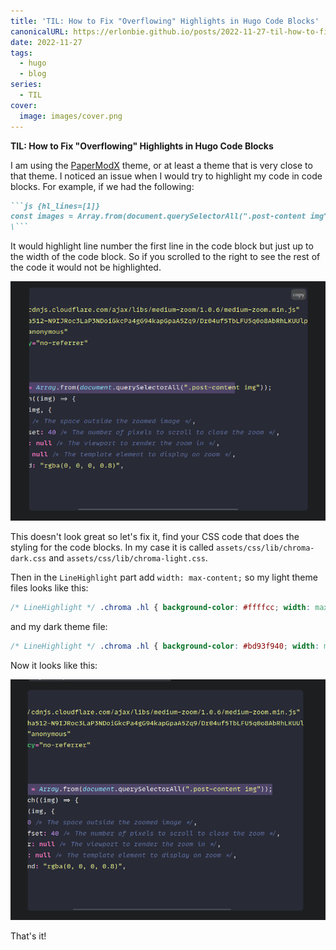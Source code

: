 ```yaml
---
title: 'TIL: How to Fix "Overflowing" Highlights in Hugo Code Blocks'
canonicalURL: https://erlonbie.github.io/posts/2022-11-27-til-how-to-fix-overflowing-highlights-in-hugo-code-blocks/
date: 2022-11-27
tags:
  - hugo
  - blog
series:
  - TIL
cover:
  image: images/cover.png
---
```


**TIL: How to Fix "Overflowing" Highlights in Hugo Code Blocks**

I am using the [PaperModX](https://reorx.github.io/hugo-PaperModX/) theme, or at least a theme that is very close to that theme.
I noticed an issue when I would try to highlight my code in code blocks. For example, if we had the following:

```markdown
```js {hl_lines=[1]}
const images = Array.from(document.querySelectorAll(".post-content img"));
\```
```

It would highlight line number the first line in the code block but just up to the width of the code block.
So if you scrolled to the right to see the rest of the code it would not be highlighted.

![Hugo Code Blocks Highlighting](images/hugo_code_blocks.png)

This doesn't look great so let's fix it, find your CSS code that does the styling for the code blocks.
In my case it is called `assets/css/lib/chroma-dark.css` and `assets/css/lib/chroma-light.css`.

Then in the `LineHighlight` part add `width: max-content;` so my light theme files looks like this:

```css
/* LineHighlight */ .chroma .hl { background-color: #ffffcc; width: max-content; }
```
and my dark theme file:

```css
/* LineHighlight */ .chroma .hl { background-color: #bd93f940; width: max-content; }
```

Now it looks like this:

![Hugo Code Blocks Highlighting Fixed](images/hugo_code_blocks_fixed.png)

That's it!
